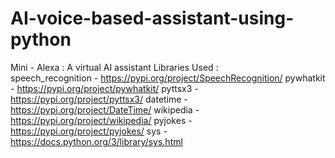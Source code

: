 # AI-voice-based-assistant-using-python
Mini - Alexa : A virtual AI assistant 
Libraries Used :  
speech_recognition - https://pypi.org/project/SpeechRecognition/ 
pywhatkit - https://pypi.org/project/pywhatkit/ 
pyttsx3 - https://pypi.org/project/pyttsx3/ 
datetime - https://pypi.org/project/DateTime/ 
wikipedia - https://pypi.org/project/wikipedia/ 
pyjokes - https://pypi.org/project/pyjokes/ 
sys - https://docs.python.org/3/library/sys.html 
